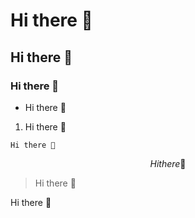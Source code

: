 Hi there 👋
==========

Hi there 👋
----------

### Hi there 👋

-   Hi there 👋

1.  Hi there 👋

~~~~~~~~~~~~~~~~~~~~~~~~~~~~~~~~~~~~~~~~~~~~~~~~~~~~~~~~~~~~~~~~~~~~~~~~~~~~~~~~
Hi there 👋
~~~~~~~~~~~~~~~~~~~~~~~~~~~~~~~~~~~~~~~~~~~~~~~~~~~~~~~~~~~~~~~~~~~~~~~~~~~~~~~~

$$
Hi there 👋
$$

>   Hi there 👋

Hi there 👋
